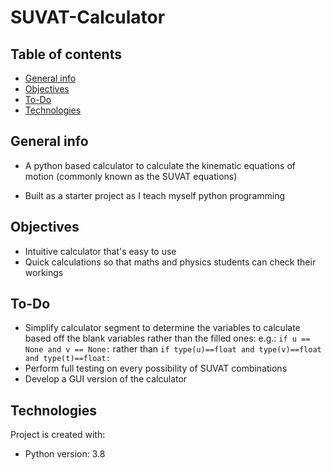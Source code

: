 # SUVAT-Calculator
## Table of contents
* [General info](#general-info)
* [Objectives](#objectives)
* [To-Do](#to-do)
* [Technologies](#technologies)

## General info
* A python based calculator to calculate the kinematic equations of motion (commonly known as the SUVAT equations)

* Built as a starter project as I teach myself python programming

## Objectives
* Intuitive calculator that's easy to use
* Quick calculations so that maths and physics students can check their workings

## To-Do
* Simplify calculator segment to determine the variables to calculate based off the blank variables rather than the filled ones:
e.g.: `if u == None and v == None:` rather than `if type(u)==float and type(v)==float and type(t)==float:`
* Perform full testing on every possibility of SUVAT combinations
* Develop a GUI version of the calculator

## Technologies
Project is created with:
* Python version: 3.8
